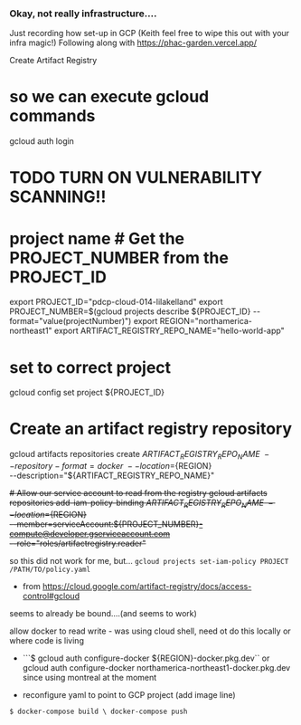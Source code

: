 ### Okay, not really infrastructure....

Just recording how set-up in GCP (Keith feel free to wipe this out with your infra magic!)
Following along with https://phac-garden.vercel.app/

Create Artifact Registry
# so we can execute gcloud commands
gcloud auth login

 
 # TODO TURN ON VULNERABILITY SCANNING!! 
# project name # Get the PROJECT_NUMBER from the PROJECT_ID
export PROJECT_ID="pdcp-cloud-014-lilakelland" 
export PROJECT_NUMBER=$(gcloud projects describe ${PROJECT_ID} --format="value(projectNumber)")
export REGION="northamerica-northeast1" 
export ARTIFACT_REGISTRY_REPO_NAME="hello-world-app" 

# set to correct project
gcloud config set project ${PROJECT_ID}
 
# Create an artifact registry repository
gcloud artifacts repositories create ${ARTIFACT_REGISTRY_REPO_NAME} \
   --repository-format=docker \
   --location=${REGION} \
   --description="${ARTIFACT_REGISTRY_REPO_NAME}"
 
~~# Allow our service account to read from the registry
gcloud artifacts repositories add-iam-policy-binding ${ARTIFACT_REGISTRY_REPO_NAME} \
    --location=${REGION} \
    --member=serviceAccount:${PROJECT_NUMBER}-compute@developer.gserviceaccount.com \
    --role="roles/artifactregistry.reader"~~

so this did not work for me, but...
``` gcloud projects set-iam-policy PROJECT /PATH/TO/policy.yaml ```
* from https://cloud.google.com/artifact-registry/docs/access-control#gcloud

seems to already be bound....(and seems to work)

allow docker to read write - was using cloud shell, need ot do this locally or where code is living
* ```$ gcloud auth configure-docker ${REGION}-docker.pkg.dev``
or gcloud auth configure-docker northamerica-northeast1-docker.pkg.dev since using montreal at the moment

* reconfigure yaml to point to GCP project  (add image line)

``` $ docker-compose build \ docker-compose push ```


